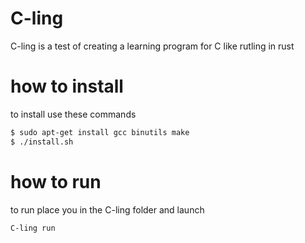 # C-ling
C-ling is a test of creating a learning program for C like rutling in rust

# how to install

to install use these commands

```Bash
$ sudo apt-get install gcc binutils make
$ ./install.sh
```

# how to run

to run place you in the C-ling folder and launch

```
C-ling run
```
